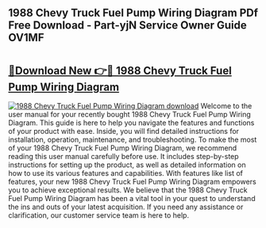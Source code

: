 ## 1988 Chevy Truck Fuel Pump Wiring Diagram PDf Free Download - Part-yjN Service Owner Guide OV1MF

# <h2><a href="http://dfukkb6.blite.top/?on=1988+Chevy+Truck+Fuel+Pump+Wiring+Diagram">🔗Download New 👉🔴 1988 Chevy Truck Fuel Pump Wiring Diagram</a></h2>

[![1988 Chevy Truck Fuel Pump Wiring Diagram download](https://i.imgur.com/lujVjoI.png)](http://dfukkb6.blite.top/?on=1988+Chevy+Truck+Fuel+Pump+Wiring+Diagram)
Welcome to the user manual for your recently bought 1988 Chevy Truck Fuel Pump Wiring Diagram. This guide is here to help you navigate the features and functions of your product with ease. Inside, you will find detailed instructions for installation, operation, maintenance, and troubleshooting. To make the most of your 1988 Chevy Truck Fuel Pump Wiring Diagram, we recommend reading this user manual carefully before use. It includes step-by-step instructions for setting up the product, as well as detailed information on how to use its various features and capabilities. With features like list of features, your new 1988 Chevy Truck Fuel Pump Wiring Diagram empowers you to achieve exceptional results. We believe that the 1988 Chevy Truck Fuel Pump Wiring Diagram has been a vital tool in your quest to understand the ins and outs of your latest acquisition. If you need any assistance or clarification, our customer service team is here to help.
